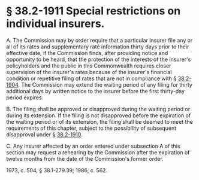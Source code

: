 # § 38.2-1911 Special restrictions on individual insurers.

<p>A. The Commission may by order require that a particular insurer file any or all of its rates and supplementary rate information thirty days prior to their effective date, if the Commission finds, after providing notice and opportunity to be heard, that the protection of the interests of the insurer's policyholders and the public in this Commonwealth requires closer supervision of the insurer's rates because of the insurer's financial condition or repetitive filing of rates that are not in compliance with § <a href='http://law.lis.virginia.gov/vacode/38.2-1904/'>38.2-1904</a>. The Commission may extend the waiting period of any filing for thirty additional days by written notice to the insurer before the first thirty-day period expires.</p><p>B. The filing shall be approved or disapproved during the waiting period or during its extension. If the filing is not disapproved before the expiration of the waiting period or of its extension, the filing shall be deemed to meet the requirements of this chapter, subject to the possibility of subsequent disapproval under § <a href='http://law.lis.virginia.gov/vacode/38.2-1910/'>38.2-1910</a>.</p><p>C. Any insurer affected by an order entered under subsection A of this section may request a rehearing by the Commission after the expiration of twelve months from the date of the Commission's former order.</p><p>1973, c. 504, § 38.1-279.39; 1986, c. 562.</p>